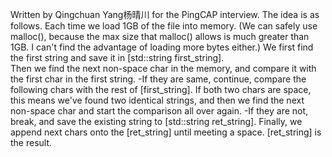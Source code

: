 Written by Qingchuan Yang杨晴川 for the PingCAP interview. 
The idea is as follows.
Each time we load 1GB of the file into memory. (We can safely use malloc(), because the max size that malloc() allows is much greater than 1GB. I can't find the advantage of loading more bytes either.)
We first find the first string and save it in [std::string first_string].  
Then we find the next non-space char in the memory, and compare it with the first char in the first string. 
-If they are same, continue, compare the following chars with the rest of [first_string]. If both two chars are space, this means we've found two identical strings, and then we find the next non-space char and start the comparison all over again. 
-If they are not, break, and save the existing string to [std::string ret_string].
Finally, we append next chars onto the [ret_string] until meeting a space. [ret_string] is the result. 
